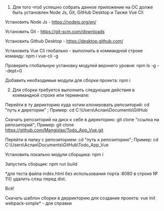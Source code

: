 1) Для того чтоб успешно собрать данное приложение на ОС долже быть установлен Node Js, Git, GitHub Desktop и Также Vue Cli

Установить Node Js - https://nodejs.org/en/

Установить Git - https://git-scm.com/downloads

Установить Github Desktop - https://desktop.github.com/

Установить Vue Cli глобально - выполнить в коммандной строке команду: npm i vue-cli -g

Проверить глобальную установку модулей верхнего уровня: npm ls -g --dept=0

Добавить необходимые модули для сборки проекта: npm i

2) Для сборки требуется выполнить следующие действия в коммандной строке или терминале:

Перейти в ту дерикторию куда хотим клонировать репозиторий: cd "путь к диретории"  ; Пример: cd C:\Users\Аслан\Documents\GitHub

Скачать репозиторий на диск к себе в директорию: git clone "ссылка на репозиторий"; Пример: git clone https://github.com/Mangixlax/Todo_App_Vue.git

Перейти в папку с репозиторием: cd "путь к репозиторию"; Пример: cd C:\Users\Аслан\Documents\GitHub\Todo_App_Vue

Установить локально модули сборщика: npm i

Запустить сборщик: npm run build

*для теста файла index.html без использования порта :8080 в строке № 11(<script src="/dist/build.js"></script>) удалить слэш перед dist.

Всё!

Скачать шаблон сборки в деррикторию для создание проекта: vue init webpack-simple* - для справки

